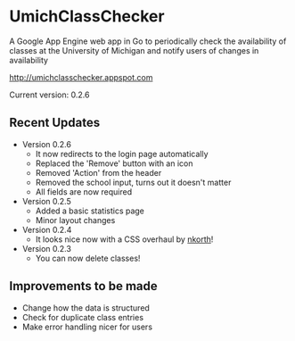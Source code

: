 UmichClassChecker
=================

A Google App Engine web app in Go to periodically check the availability of classes at the University of Michigan and notify users of changes in availability

http://umichclasschecker.appspot.com

Current version: 0.2.6

Recent Updates
--------------

- Version 0.2.6
	- It now redirects to the login page automatically
	- Replaced the 'Remove' button with an icon
	- Removed 'Action' from the header
	- Removed the school input, turns out it doesn't matter
	- All fields are now required
- Version 0.2.5
	- Added a basic statistics page
	- Minor layout changes
- Version 0.2.4
	- It looks nice now with a CSS overhaul by [nkorth](https://www.github.com/nkorth)!
- Version 0.2.3
	- You can now delete classes!

Improvements to be made
-----------------------

- Change how the data is structured
- Check for duplicate class entries
- Make error handling nicer for users
